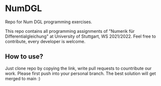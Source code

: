 # NumDGL
Repo for Num DGL programming exercises. 

This repo contains all programming assignments of "Numerik für Differentialgleichung" at University of Stuttgart, WS 2021/2022. Feel free to contribute, every developer is welcome. 

## How to use?
Just clone repo by copying the link, write pull requests to countribute our work. Please first push into your personal branch. The best solution will get merged to main :)
